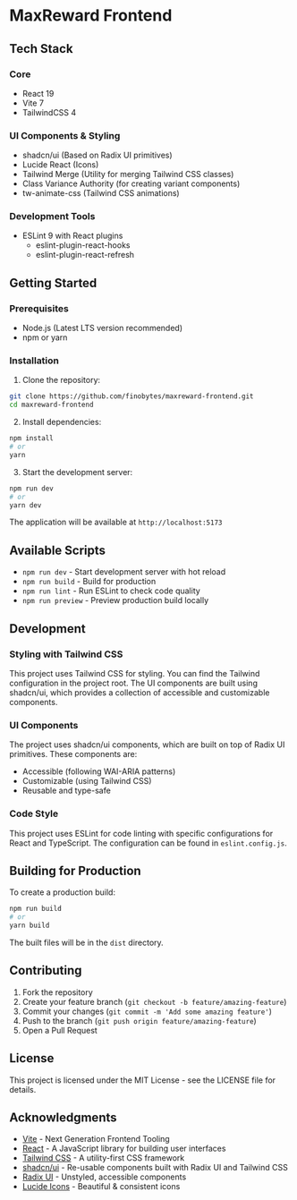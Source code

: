 # MaxReward Frontend

## Tech Stack

### Core

- React 19
- Vite 7
- TailwindCSS 4

### UI Components & Styling

- shadcn/ui (Based on Radix UI primitives)
- Lucide React (Icons)
- Tailwind Merge (Utility for merging Tailwind CSS classes)
- Class Variance Authority (for creating variant components)
- tw-animate-css (Tailwind CSS animations)

### Development Tools

- ESLint 9 with React plugins
  - eslint-plugin-react-hooks
  - eslint-plugin-react-refresh

## Getting Started

### Prerequisites

- Node.js (Latest LTS version recommended)
- npm or yarn

### Installation

1. Clone the repository:

```bash
git clone https://github.com/finobytes/maxreward-frontend.git
cd maxreward-frontend
```

2. Install dependencies:

```bash
npm install
# or
yarn
```

3. Start the development server:

```bash
npm run dev
# or
yarn dev
```

The application will be available at `http://localhost:5173`

## Available Scripts

- `npm run dev` - Start development server with hot reload
- `npm run build` - Build for production
- `npm run lint` - Run ESLint to check code quality
- `npm run preview` - Preview production build locally

## Development

### Styling with Tailwind CSS

This project uses Tailwind CSS for styling. You can find the Tailwind configuration in the project root. The UI components are built using shadcn/ui, which provides a collection of accessible and customizable components.

### UI Components

The project uses shadcn/ui components, which are built on top of Radix UI primitives. These components are:

- Accessible (following WAI-ARIA patterns)
- Customizable (using Tailwind CSS)
- Reusable and type-safe

### Code Style

This project uses ESLint for code linting with specific configurations for React and TypeScript. The configuration can be found in `eslint.config.js`.

## Building for Production

To create a production build:

```bash
npm run build
# or
yarn build
```

The built files will be in the `dist` directory.

## Contributing

1. Fork the repository
2. Create your feature branch (`git checkout -b feature/amazing-feature`)
3. Commit your changes (`git commit -m 'Add some amazing feature'`)
4. Push to the branch (`git push origin feature/amazing-feature`)
5. Open a Pull Request

## License

This project is licensed under the MIT License - see the LICENSE file for details.

## Acknowledgments

- [Vite](https://vitejs.dev/) - Next Generation Frontend Tooling
- [React](https://reactjs.org/) - A JavaScript library for building user interfaces
- [Tailwind CSS](https://tailwindcss.com/) - A utility-first CSS framework
- [shadcn/ui](https://ui.shadcn.com/) - Re-usable components built with Radix UI and Tailwind CSS
- [Radix UI](https://www.radix-ui.com/) - Unstyled, accessible components
- [Lucide Icons](https://lucide.dev/) - Beautiful & consistent icons
